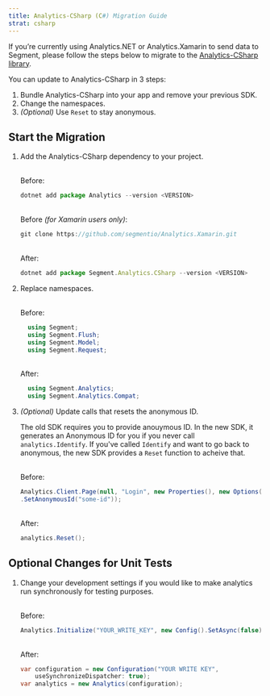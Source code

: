 ```yaml
---
title: Analytics-CSharp (C#) Migration Guide
strat: csharp
---
```


If you’re currently using Analytics.NET or Analytics.Xamarin to send data to Segment, please follow the steps below to migrate to the [Analytics-CSharp library](/docs/connections/sources/catalog/libraries/server/csharp/).  

You can update to Analytics-CSharp in 3 steps:
1. Bundle Analytics-CSharp into your app and remove your previous SDK.
2. Change the namespaces.
3. *(Optional)* Use `Reset` to stay anonymous.


## Start the Migration

1. Add the Analytics-CSharp dependency to your project. 

    <br> Before:
    ```js
    dotnet add package Analytics --version <VERSION>
    ```

     <br> Before *(for Xamarin users only)*:
    ```js
    git clone https://github.com/segmentio/Analytics.Xamarin.git
    ```

    <br>After:
    ```js
    dotnet add package Segment.Analytics.CSharp --version <VERSION>
    ```

2. Replace namespaces. 

      <br> Before:
      ```c#    
        using Segment;
        using Segment.Flush;
        using Segment.Model;
        using Segment.Request;
      ```

      <br> After:
      ```c#    
        using Segment.Analytics;
        using Segment.Analytics.Compat;
      ```

3. *(Optional)* Update calls that resets the anonymous ID. 
   
   The old SDK requires you to provide anouymous ID. In the new SDK, it generates an Anonymous ID for you if you never call `analytics.Identify`. If you've called `Identify` and want to go back to anonymous, the new SDK provides a `Reset` function to acheive that.

    <br> Before:
    ```c#                  
    Analytics.Client.Page(null, "Login", new Properties(), new Options()
    .SetAnonymousId("some-id"));
    ```

    <br> After:
    ```c#                  
    analytics.Reset();
    ```

## Optional Changes for Unit Tests

1. Change your development settings if you would like to make analytics run synchronously for testing purposes. 

    <br> Before:
    ```c#                  
    Analytics.Initialize("YOUR_WRITE_KEY", new Config().SetAsync(false));
    ```

    <br> After:
    ```c#                  
    var configuration = new Configuration("YOUR WRITE KEY",
        useSynchronizeDispatcher: true);
    var analytics = new Analytics(configuration);
    ```